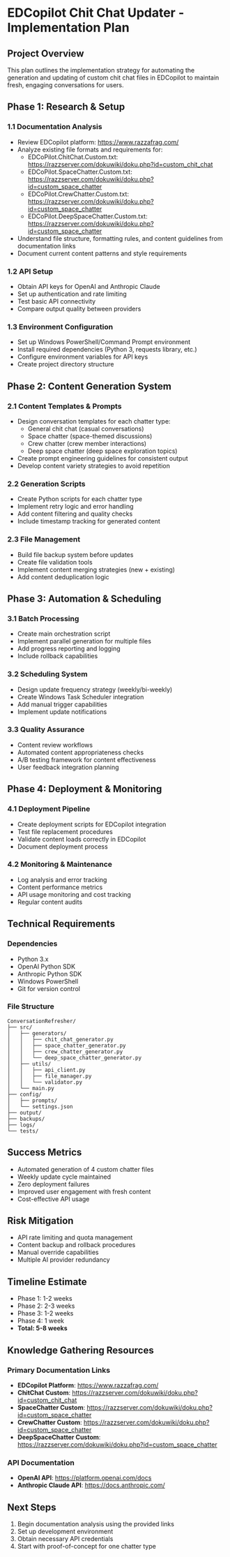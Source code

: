 # EDCopilot Chit Chat Updater - Implementation Plan

## Project Overview
This plan outlines the implementation strategy for automating the generation and updating of custom chit chat files in EDCopilot to maintain fresh, engaging conversations for users.

## Phase 1: Research & Setup

### 1.1 Documentation Analysis
- Review EDCopilot platform: https://www.razzafrag.com/
- Analyze existing file formats and requirements for:
  - EDCoPilot.ChitChat.Custom.txt: https://razzserver.com/dokuwiki/doku.php?id=custom_chit_chat
  - EDCoPilot.SpaceChatter.Custom.txt: https://razzserver.com/dokuwiki/doku.php?id=custom_space_chatter
  - EDCoPilot.CrewChatter.Custom.txt: https://razzserver.com/dokuwiki/doku.php?id=custom_space_chatter
  - EDCoPilot.DeepSpaceChatter.Custom.txt: https://razzserver.com/dokuwiki/doku.php?id=custom_space_chatter
- Understand file structure, formatting rules, and content guidelines from documentation links
- Document current content patterns and style requirements

### 1.2 API Setup
- Obtain API keys for OpenAI and Anthropic Claude
- Set up authentication and rate limiting
- Test basic API connectivity
- Compare output quality between providers

### 1.3 Environment Configuration
- Set up Windows PowerShell/Command Prompt environment
- Install required dependencies (Python 3, requests library, etc.)
- Configure environment variables for API keys
- Create project directory structure

## Phase 2: Content Generation System

### 2.1 Content Templates & Prompts
- Design conversation templates for each chatter type:
  - General chit chat (casual conversations)
  - Space chatter (space-themed discussions)
  - Crew chatter (crew member interactions)
  - Deep space chatter (deep space exploration topics)
- Create prompt engineering guidelines for consistent output
- Develop content variety strategies to avoid repetition

### 2.2 Generation Scripts
- Create Python scripts for each chatter type
- Implement retry logic and error handling
- Add content filtering and quality checks
- Include timestamp tracking for generated content

### 2.3 File Management
- Build file backup system before updates
- Create file validation tools
- Implement content merging strategies (new + existing)
- Add content deduplication logic

## Phase 3: Automation & Scheduling

### 3.1 Batch Processing
- Create main orchestration script
- Implement parallel generation for multiple files
- Add progress reporting and logging
- Include rollback capabilities

### 3.2 Scheduling System
- Design update frequency strategy (weekly/bi-weekly)
- Create Windows Task Scheduler integration
- Add manual trigger capabilities
- Implement update notifications

### 3.3 Quality Assurance
- Content review workflows
- Automated content appropriateness checks
- A/B testing framework for content effectiveness
- User feedback integration planning

## Phase 4: Deployment & Monitoring

### 4.1 Deployment Pipeline
- Create deployment scripts for EDCopilot integration
- Test file replacement procedures
- Validate content loads correctly in EDCopilot
- Document deployment process

### 4.2 Monitoring & Maintenance
- Log analysis and error tracking
- Content performance metrics
- API usage monitoring and cost tracking
- Regular content audits

## Technical Requirements

### Dependencies
- Python 3.x
- OpenAI Python SDK
- Anthropic Python SDK
- Windows PowerShell
- Git for version control

### File Structure
```
ConversationRefresher/
├── src/
│   ├── generators/
│   │   ├── chit_chat_generator.py
│   │   ├── space_chatter_generator.py
│   │   ├── crew_chatter_generator.py
│   │   └── deep_space_chatter_generator.py
│   ├── utils/
│   │   ├── api_client.py
│   │   ├── file_manager.py
│   │   └── validator.py
│   └── main.py
├── config/
│   ├── prompts/
│   └── settings.json
├── output/
├── backups/
├── logs/
└── tests/
```

## Success Metrics
- Automated generation of 4 custom chatter files
- Weekly update cycle maintained
- Zero deployment failures
- Improved user engagement with fresh content
- Cost-effective API usage

## Risk Mitigation
- API rate limiting and quota management
- Content backup and rollback procedures
- Manual override capabilities
- Multiple AI provider redundancy

## Timeline Estimate
- Phase 1: 1-2 weeks
- Phase 2: 2-3 weeks  
- Phase 3: 1-2 weeks
- Phase 4: 1 week
- **Total: 5-8 weeks**

## Knowledge Gathering Resources

### Primary Documentation Links
- **EDCopilot Platform**: https://www.razzafrag.com/
- **ChitChat Custom**: https://razzserver.com/dokuwiki/doku.php?id=custom_chit_chat
- **SpaceChatter Custom**: https://razzserver.com/dokuwiki/doku.php?id=custom_space_chatter
- **CrewChatter Custom**: https://razzserver.com/dokuwiki/doku.php?id=custom_space_chatter
- **DeepSpaceChatter Custom**: https://razzserver.com/dokuwiki/doku.php?id=custom_space_chatter

### API Documentation
- **OpenAI API**: https://platform.openai.com/docs
- **Anthropic Claude API**: https://docs.anthropic.com/

## Next Steps
1. Begin documentation analysis using the provided links
2. Set up development environment
3. Obtain necessary API credentials
4. Start with proof-of-concept for one chatter type
